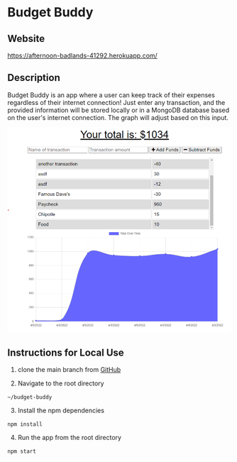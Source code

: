 # Budget Buddy

## Website

https://afternoon-badlands-41292.herokuapp.com/

## Description

Budget Buddy is an app where a user can keep track of their expenses regardless of their internet connection! Just enter any transaction, and the provided information will be stored locally or in a MongoDB database based on the user's internet connection. The graph will adjust based on this input.

![homescreen image](./assets/img/budget-buddy-snap.png)

## Instructions for Local Use

1. clone the main branch from [GitHub](https://github.com/mimi5930/Budget-Buddy)

2. Navigate to the root directory

```
~/budget-buddy
```

3. Install the npm dependencies

```
npm install
```

4. Run the app from the root directory

```
npm start
```

